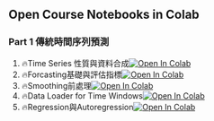 ## Open Course Notebooks in Colab

### Part 1 傳統時間序列預測
1. 🔥Time Series 性質與資料合成[![Open In Colab](https://colab.research.google.com/assets/colab-badge.svg)](https://colab.research.google.com/github/TA-aiacademy/course_3.0/blob/tsrnn/7_TSRNN/TSRNN_Part1/1_Time_Series_Traits.ipynb)
2. 🔥Forcasting基礎與評估指標[![Open In Colab](https://colab.research.google.com/assets/colab-badge.svg)](https://colab.research.google.com/github/TA-aiacademy/course_3.0/blob/tsrnn/7_TSRNN/TSRNN_Part1/2_Naive_Forcasting_and_Metrics.ipynb)
3. 🔥Smoothing前處理[![Open In Colab](https://colab.research.google.com/assets/colab-badge.svg)](https://colab.research.google.com/github/TA-aiacademy/course_3.0/blob/tsrnn/7_TSRNN/TSRNN_Part1/3_Smoothing.ipynb)
4. 🔥Data Loader for Time Windows[![Open In Colab](https://colab.research.google.com/assets/colab-badge.svg)](https://colab.research.google.com/github/TA-aiacademy/course_3.0/blob/tsrnn/7_TSRNN/TSRNN_Part1/4_Time_Windows_Data_Loader.ipynb)
5. 🔥Regression與Autoregression[![Open In Colab](https://colab.research.google.com/assets/colab-badge.svg)](https://colab.research.google.com/github/TA-aiacademy/course_3.0/blob/tsrnn/7_TSRNN/TSRNN_Part1/5_Regression&Autoregression.ipynb)